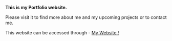**This is my Portfolio website.** 

Please visit it to find more about me and my upcoming projects or to contact me.

This website can be accessed through - [My Website !](ava68.github.io/mycv)
